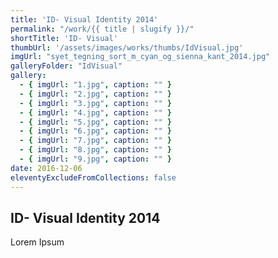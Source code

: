 ```yaml
---
title: 'ID- Visual Identity 2014'
permalink: "/work/{{ title | slugify }}/"
shortTitle: 'ID- Visual'
thumbUrl: '/assets/images/works/thumbs/IdVisual.jpg'
imgUrl: "syet_tegning_sort_m_cyan_og_sienna_kant_2014.jpg"
galleryFolder: "IdVisual"
gallery:
  - { imgUrl: "1.jpg", caption: "" }
  - { imgUrl: "2.jpg", caption: "" }
  - { imgUrl: "3.jpg", caption: "" }
  - { imgUrl: "4.jpg", caption: "" }
  - { imgUrl: "5.jpg", caption: "" }
  - { imgUrl: "6.jpg", caption: "" }
  - { imgUrl: "7.jpg", caption: "" }
  - { imgUrl: "8.jpg", caption: "" }
  - { imgUrl: "9.jpg", caption: "" }  
date: 2016-12-06
eleventyExcludeFromCollections: false
---
```



<h2>ID- Visual Identity 2014</h2>
<p>Lorem Ipsum</p>